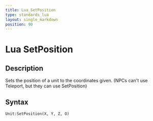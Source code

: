 ```yaml
---
title: Lua_SetPosition
type: standards_lua
layout: single_markdown
position: 90
---
```


# Lua SetPosition

## Description

Sets the position of a unit to the coordinates given. (NPCs can't use Teleport, but they can use SetPosition)

## Syntax

```
Unit:SetPosition(X, Y, Z, O)
```
